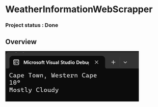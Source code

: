 # WeatherInformationWebScrapper

### Project status : Done

## Overview
![Output](Images/output.png)
